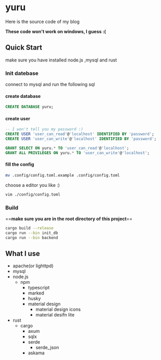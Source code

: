 # yuru
Here is the source code of my blog

**These code won't work on windows, I guess :(**

## Quick Start
make sure you have installed node.js ,mysql and rust

### Init datebase

connect to mysql and run the following sql

#### create database
```sql
CREATE DATABASE yuru;
```

#### create user
```sql
-- I won't tell you my password :)
CREATE USER 'user_can_read'@'localhost' IDENTIFIED BY 'password';
CREATE USER 'user_can_write'@'localhost' IDENTIFIED BY 'password';

GRANT SELECT ON yuru.* TO 'user_can_read'@'localhost';
GRANT ALL PRIVILEGES ON yuru.* TO 'user_can_write'@'localhost';
```

#### fill the config
```bash
mv .config/config.toml.example .config/config.toml
```
choose a editor you like :)
```bash
vim ./config/config.toml
```

### Build
==**make sure you are in the root directory of this project**==
```bash
cargo build --release
cargo run --bin init_db
cargo run --bin backend
```

## What I use
- apache(or lighttpd)
- mysql
- node.js
  - npm
    - typescript <!-- actually, i didn't use it -->
    - marked <!-- markdown parser -->
    - husky <!-- git hook -->
    - material design <!-- css framework -->
        - material design icons
        - material desifn lite
- rust
  - cargo
    - axum <!-- web framework -->
    - sqlx <!-- database driver -->
    - serde <!-- json parser -->
      - serde_json <!-- json parser -->
    - askama <!-- template engine -->

